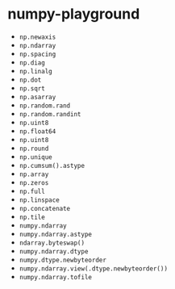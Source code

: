 numpy-playground
================
- `np.newaxis`
- `np.ndarray`
- `np.spacing`
- `np.diag`
- `np.linalg`
- `np.dot`
- `np.sqrt`
- `np.asarray`
- `np.random.rand`
- `np.random.randint`
- `np.uint8`
- `np.float64`
- `np.uint8`
- `np.round`
- `np.unique`
- `np.cumsum().astype`
- `np.array`
- `np.zeros`
- `np.full`
- `np.linspace`
- `np.concatenate`
- `np.tile`
- `numpy.ndarray`
- `numpy.ndarray.astype`
- `ndarray.byteswap()`
- `numpy.ndarray.dtype`
- `numpy.dtype.newbyteorder`
- `numpy.ndarray.view(.dtype.newbyteorder())`
- `numpy.ndarray.tofile`
